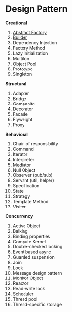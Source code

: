 # Design Pattern

**Creational**
1. [Abstract Factory](../abstract_factory)
2. [Builder](../builder)
3. Dependency Injection
4. Factory Method
5. Lazy Initialization
6. Multiton
7. Object Pool
8. Prototype
9. Singleton
  
**Structural**
1. Adapter
2. Bridge
3. Composite
4. Decorator
5. Facade
6. Flyweight
7. Proxy
  
**Behavioral**
1. Chain of responsibility
2. Command
3. Iterator
4. Interpreter
5. Mediator
6. Null Object
7. Observer (pub/sub)
8. Servant (util, helper)
9. Specification
10. State
11. Strategy
12. Template Method
13. Visitor

**Concurrency**
1. Active Object
2. Balking
3. Binding properties
4. Compute Kernel
5. Double-checked locking
6. Event based async
7. Guarded suspension
8. Join
9. Lock
10. Message design pattern
11. Monitor Object
12. Reactor
13. Read-write lock
14. Scheduler
15. Thread pool
16. Thread-specific storage
